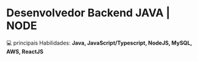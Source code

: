 <h1> Desenvolvedor Backend JAVA | NODE </h1>

<p align="left">
  💻 principais Habilidades: <strong>Java, JavaScript/Typescript, NodeJS, MySQL, AWS, ReactJS  </strong>
</p>
